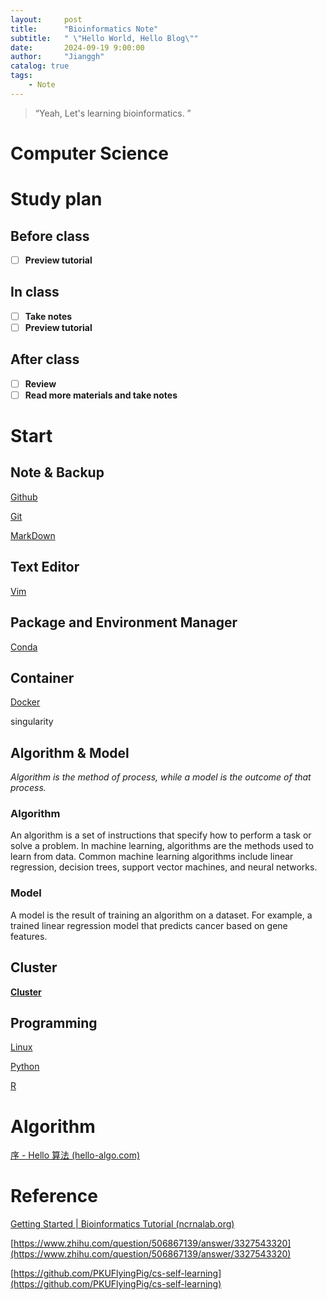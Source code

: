 ```yaml
---
layout:     post
title:      "Bioinformatics Note"
subtitle:   " \"Hello World, Hello Blog\""
date:       2024-09-19 9:00:00
author:     "Jianggh"
catalog: true
tags:
    - Note
---
```


> “Yeah, Let's learning bioinformatics. ”

# Computer Science

# Study plan

## Before class

- [ ]  **Preview tutorial**

## In class

- [ ]  **Take notes**
- [ ]  **Preview tutorial**

## After class

- [ ]  **Review**
- [ ]  **Read more materials and take notes**

# Start

## Note & Backup

[Github](Computer%20Science%20ef8d87ec2768407988e5dd81a72dea4d/Github%208ba4cb4344a14c8d932c6b8665a5cc96.md)

[Git](Computer%20Science%20ef8d87ec2768407988e5dd81a72dea4d/Git%2098aa66b6b8c3480a9c484ba3383b274a.md)

[MarkDown](Computer%20Science%20ef8d87ec2768407988e5dd81a72dea4d/MarkDown%2026d60ae7c1e9466986f73b2b539b4258.md)

## **Text Editor**

[Vim](Computer%20Science%20ef8d87ec2768407988e5dd81a72dea4d/Vim%200987208aa1ce426e9d3c0a2684056a2e.md)

## **Package and Environment Manager**

[Conda](Computer%20Science%20ef8d87ec2768407988e5dd81a72dea4d/Conda%202f11f9b90418418bbdfe3ef29e3c16f5.md)

## Container

[Docker](Computer%20Science%20ef8d87ec2768407988e5dd81a72dea4d/Docker%2025728a6821ce45e0867b6b81c2d1cae7.md)

singularity

## Algorithm & Model

*Algorithm is the method of process, while a model is the outcome of that process.*

### Algorithm

An algorithm is a set of instructions that specify how to perform a task or solve a problem. In machine learning, algorithms are the methods used to learn from data. Common machine learning algorithms include linear regression, decision trees, support vector machines, and neural networks.

### Model

A model is the result of training an algorithm on a dataset. For example, a trained linear regression model that predicts cancer based on gene features.

## Cluster

[**Cluster**](Computer%20Science%20ef8d87ec2768407988e5dd81a72dea4d/Cluster%20acc10c752f2a40e59e285e02ab4a63c8.md)

## Programming

[Linux](Computer%20Science%20ef8d87ec2768407988e5dd81a72dea4d/Linux%20f5e8242236994bad86dfd090d1735265.md)

[Python](Computer%20Science%20ef8d87ec2768407988e5dd81a72dea4d/Python%20c9f3fec802844ff083603adfe5211a19.md)

[R](Computer%20Science%20ef8d87ec2768407988e5dd81a72dea4d/R%20b0c60447de5b4ea687165368c81be553.md)

# Algorithm

[序 - Hello 算法 (hello-algo.com)](https://www.hello-algo.com/chapter_hello_algo/)

# Reference

[Getting Started | Bioinformatics Tutorial (ncrnalab.org)](https://book.ncrnalab.org/teaching/getting-started)

[https://www.zhihu.com/question/506867139/answer/3327543320](https://www.zhihu.com/question/506867139/answer/3327543320)

[https://github.com/PKUFlyingPig/cs-self-learning](https://github.com/PKUFlyingPig/cs-self-learning)

